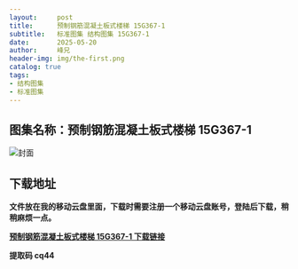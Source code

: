 ```yaml
---
layout:     post
title:      预制钢筋混凝土板式楼梯 15G367-1
subtitle:   标准图集 结构图集 15G367-1
date:       2025-05-20
author:     峰兄
header-img: img/the-first.png
catalog: true
tags:
- 结构图集
- 标准图集
---
```

## 图集名称：预制钢筋混凝土板式楼梯 15G367-1
![封面](https://pic1.imgdb.cn/item/682ac63158cb8da5c8fbc9d6.jpg)

## 下载地址 ##
**文件放在我的移动云盘里面，下载时需要注册一个移动云盘账号，登陆后下载，稍稍麻烦一点。**  
  
[**预制钢筋混凝土板式楼梯 15G367-1 下载链接**](https://caiyun.139.com/w/i/2nc6nxoqhp0rn)

**提取码 cq44**

